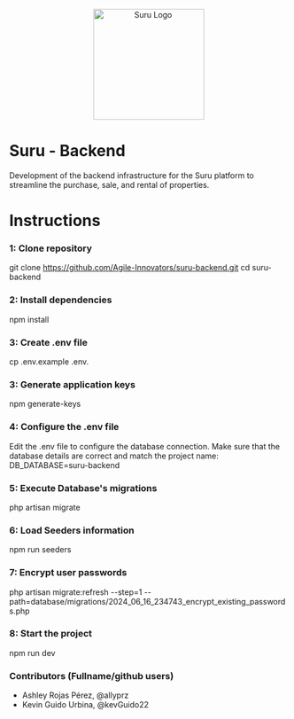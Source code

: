 <p align="center">
    <a href="https://ibb.co/KNbHJgw">
        <img src="https://i.ibb.co/7gjFqD4/suru-light.png" width="200" alt="Suru Logo" border="0">
    </a>
</p>

# Suru - Backend
Development of the backend infrastructure for the Suru platform to streamline the purchase, sale, and rental of properties.

# Instructions
### 1: Clone repository
git clone https://github.com/Agile-Innovators/suru-backend.git
cd suru-backend

### 2: Install dependencies
npm install

### 3: Create .env file
cp .env.example .env.

### 3: Generate application keys
npm generate-keys

### 4: Configure the .env file
Edit the .env file to configure the database connection. Make sure that the database details are correct and match the project name:
DB_DATABASE=suru-backend

### 5: Execute Database's migrations
php artisan migrate

### 6: Load Seeders information
npm run seeders

### 7: Encrypt user passwords
php artisan migrate:refresh --step=1 --path=database/migrations/2024_06_16_234743_encrypt_existing_passwords.php

### 8: Start the project
npm run dev

### Contributors (Fullname/github users)
* Ashley Rojas Pérez, @allyprz
* Kevin Guido Urbina, @kevGuido22
